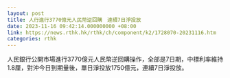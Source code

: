 ```yaml
---
layout: post
title: 人行進行3770億元人民幣逆回購　連續7日淨投放
date: 2023-11-16 09:42:14.000000000 +08:00
link: https://news.rthk.hk/rthk/ch/component/k2/1728070-20231116.htm
categories: rthk
---
```


人民銀行公開市場進行3770億元人民幣逆回購操作，全部是7日期，中標利率維持1.8厘，對沖今日到期量後，單日淨投放1750億元，連續7日淨投放。
